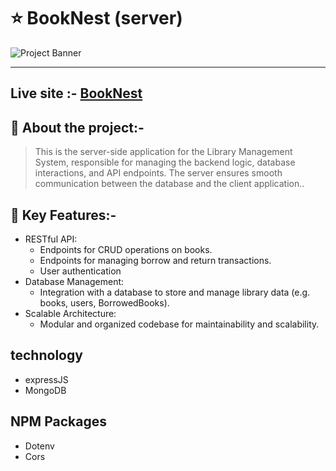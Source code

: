 
# :star: BookNest (server)
![Project Banner](https://i.ibb.co/7K3z5CM/BookNest.png)   
___
## Live site :- [BookNest](https://booknest-9061c.web.app/)

## :book: About the project:-
> This is the server-side application for the Library Management System, responsible for managing the backend logic, database interactions, and API endpoints. The server ensures smooth communication between the database and the client application..

## :rocket: Key Features:-
- RESTful API:
  - Endpoints for CRUD operations on books.
  - Endpoints for managing borrow and return transactions.
  - User authentication
- Database Management:
  - Integration with a database to store and manage library data (e.g. books, users, BorrowedBooks).
- Scalable Architecture:
  - Modular and organized codebase for maintainability and scalability.

## technology
- expressJS
- MongoDB


## NPM Packages 

- Dotenv
- Cors



 
